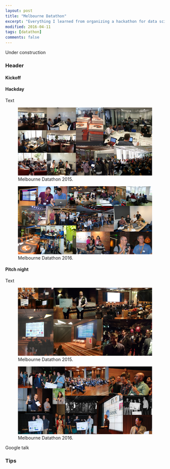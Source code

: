 ```yaml
---
layout: post
title: "Melbourne Datathon"
excerpt: "Everything I learned from organizing a hackathon for data science."
modified: 2016-04-11
tags: [datathon]
comments: false
---
```


Under construction

### Header

#### Kickoff

#### Hackday
Text
<figure>
	<a href="/images/datathon2015_hackday.jpg"><img src="/images/datathon2015_hackday.jpg"></a>
	<figcaption>Melbourne Datathon 2015.</figcaption>
</figure>
<figure>
	<a href="/images/datathon2016_hackday.png"><img src="/images/datathon2016_hackday.png"></a>
	<figcaption>Melbourne Datathon 2016.</figcaption>
</figure>

#### Pitch night
Text
<figure>
    <a href="/images/datathon2015_pitchnight.jpg"><img src="/images/datathon2015_pitchnight.jpg"></a>
    <figcaption>Melbourne Datathon 2015.</figcaption>
</figure>
<figure>
    <a href="/images/datathon2016_pitchnight.png"><img src="/images/datathon2016_pitchnight.png"></a>
    <figcaption>Melbourne Datathon 2016.</figcaption>
</figure>
Google talk

### Tips
